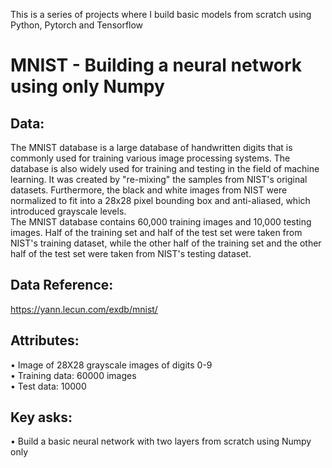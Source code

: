 This is a series of projects where I build basic models from scratch using Python, Pytorch and Tensorflow
# MNIST - Building a neural network using only Numpy

## Data:
The MNIST database is a large database of handwritten digits that is commonly used for training various image processing systems. The database is also widely used for training and testing in the field of machine learning. It was created by "re-mixing" the samples from NIST's original datasets. Furthermore, the black and white images from NIST were normalized to fit into a 28x28 pixel bounding box and anti-aliased, which introduced grayscale levels. 
<br>The MNIST database contains 60,000 training images and 10,000 testing images. Half of the training set and half of the test set were taken from NIST's training dataset, while the other half of the training set and the other half of the test set were taken from NIST's testing dataset. 

## Data Reference:
https://yann.lecun.com/exdb/mnist/

## Attributes:
•	Image of 28X28 grayscale images of digits 0-9 <br>
•	Training data: 60000 images<br>
•	Test data: 10000<br>

## Key asks:
•	Build a basic neural network with two layers from scratch using Numpy only 

